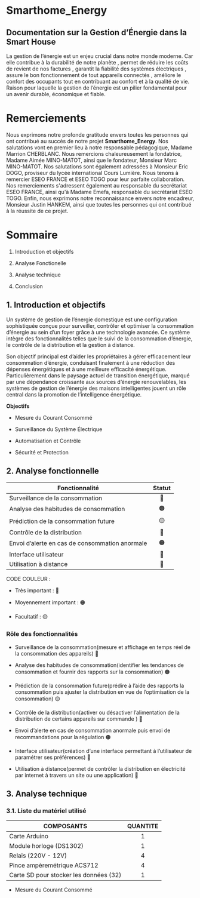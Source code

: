 # Smarthome_Energy

## Documentation sur la Gestion d’Énergie dans la Smart House
La gestion de l’énergie est un enjeu crucial dans notre monde moderne. Car elle contribue à la durabilité de notre planète , permet de réduire les coûts de revient de nos factures , garantit la fiabilité des systèmes électriques , assure le bon fonctionnement de tout appareils connectés , améliore le confort des occupants tout en  contribuant au confort et à la qualité de vie. Raison pour laquelle  la gestion de l’énergie est un pilier fondamental pour un avenir durable, économique et fiable.

# Remerciements

Nous exprimons notre profonde gratitude envers toutes les personnes qui ont contribué au succès de notre projet **Smarthome_Energy**. Nos salutations vont en premier lieu à notre responsable pédagogique, Madame Marrion CHERBLANC. Nous remercions chaleureusement la fondatrice, Madame Aimée MINO-MATOT, ainsi que le fondateur, Monsieur Marc MINO-MATOT. Nos salutations sont également adressées à Monsieur Eric DOGO, proviseur du lycée international Cours Lumière. Nous tenons à remercier ESEO FRANCE et ESEO TOGO pour leur parfaite collaboration. Nos remerciements s'adressent également au responsable du secrétariat ESEO FRANCE, ainsi qu'à Madame Emefa, responsable du secrétariat ESEO TOGO. Enfin, nous exprimons notre reconnaissance envers notre encadreur, Monsieur Justin HANKEM, ainsi que toutes les personnes qui ont contribué à la réussite de ce projet.

# Sommaire 

   1. Introduction et objectifs 

   2. Analyse Fonctionelle 

   3. Analyse technique

   4. Conclusion
      
## 1. Introduction et objectifs 

Un système de gestion de l’énergie domestique est une configuration sophistiquée conçue pour surveiller, contrôler et optimiser la consommation d’énergie au sein d’un foyer grâce à une technologie avancée. Ce système intègre des fonctionnalités telles que le suivi de la consommation d’énergie, le contrôle de la distribution et la gestion à distance.  
  
Son objectif principal est d’aider les propriétaires à gérer efficacement leur consommation d’énergie, conduisant finalement à une réduction des dépenses énergétiques et à une meilleure efficacité énergétique. Particulièrement dans le paysage actuel de transition énergétique, marqué par une dépendance croissante aux sources d’énergie renouvelables, les systèmes de gestion de l’énergie des maisons intelligentes jouent un rôle central dans la promotion de l’intelligence énergétique.

**Objectifs**

* Mesure du Courant Consommé

* Surveillance du Système Électrique

* Automatisation et Contrôle

* Sécurité et Protection

## 2. Analyse fonctionnelle
  

| Fonctionnalité                                                | Statut   |
|---------------------------------------------------------------|:--------:|
| Surveillance de la consommation                                |   🔴     |
| Analyse des habitudes de consommation                         |   🟠     |
| Prédiction de la consommation future                           |   🟡     |
| Contrôle de la distribution                                    |   🔴     |
| Envoi d’alerte en cas de consommation anormale                |   🟠     |
| Interface utilisateur                                         |   🔴     |
| Utilisation à distance                                        |   🔴

                                                      
CODE COULEUR : 

- Très important : 🔴

- Moyennement important : 🟠

- Facultatif : 🟡

### Rôle des fonctionnalités

 - Surveillance de la consommation(mesure et affichage en temps réel de la consommation des appareils) 🔴

- Analyse des habitudes de consommation(identifier les tendances de consommation et fournir des rapports sur la consommation) 🟠

- Prédiction de la consommation future(prédire à l’aide des rapports la consommation puis ajuster la distribution en vue de l’optimisation de la consommation) 🟡

- Contrôle de la distribution(activer ou désactiver l’alimentation de la distribution de certains appareils sur commande ) 🔴

- Envoi d’alerte en cas de consommation anormale puis envoi de recommandations pour la régulation 🟠

- Interface utilisateur(création d’une interface permettant à l’utilisateur de paramétrer ses préférences) 🔴

- Utilisation à distance(permet de contrôler la distribution en électricité par internet à travers un site ou une application) 🔴
  

## 3. Analyse technique

### 3.1. Liste du matériel utilisé

| **COMPOSANTS**                          | **QUANTITE** |
|-----------------------------------------|:------------:|
| Carte Arduino                           |      1       |
| Module horloge (DS1302)                 |      1       |
| Relais (220V - 12V)                     |      4       |
| Pince ampèremétrique ACS712             |      4       |
| Carte SD pour stocker les données (32)  |      1       |




* Mesure du Courant Consommé 


